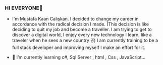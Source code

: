 ### HI EVERYONE👋

- I'm Mustafa Kaan Calışkan. I decided to change my career in accordance with the radical decision I made. (This decision is like deciding to quit my job and become a traveller. I am trying to get to discover a digital world, I enjoy every new technology I learn, like a traveler when he sees a new country :v:) I am currently training to be a full stack developer and improving myself I make an effort for it.

- 🌱 I’m currently learning c#, Sql Server , html , Css , JavaScript...
<!--
**MKaanCaliskan/MKaanCaliskan** is a ✨ _special_ ✨ repository because its `README.md` (this file) appears on your GitHub profile.

Here are some ideas to get you started:

- 🔭 I’m currently working on ...
- 🌱 I’m currently learning ...
- 👯 I’m looking to collaborate on ...
- 🤔 I’m looking for help with ...
- 💬 Ask me about ...
- 📫 How to reach me: ...
- 😄 Pronouns: ...
- ⚡ Fun fact: ...
-->
